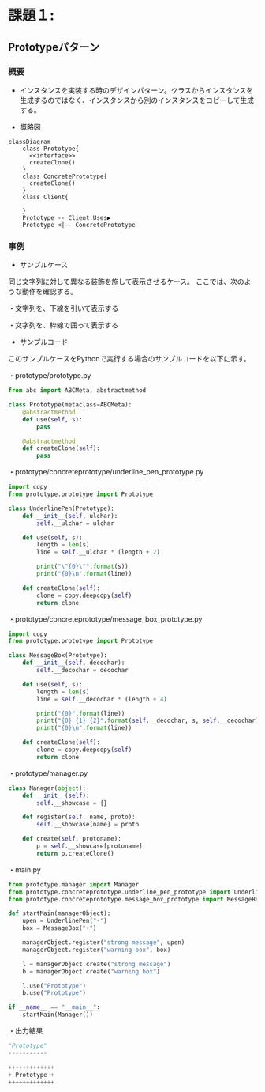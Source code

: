 # 課題１:
##  Prototypeパターン

### 概要
* インスタンスを実装する時のデザインパターン。クラスからインスタンスを生成するのではなく、インスタンスから別のインスタンスをコピーして生成する。

* 概略図
```mermaid
classDiagram
    class Prototype{
      <<interface>>
      createClone()
    }
    class ConcretePrototype{
      createClone()
    }
    class Client{

    }
    Prototype -- Client:Uses▶
    Prototype <|-- ConcretePrototype
```
### 事例
* サンプルケース

同じ文字列に対して異なる装飾を施して表示させるケース。
ここでは、次のような動作を確認する。

・文字列を、下線を引いて表示する

・文字列を、枠線で囲って表示する

* サンプルコード

このサンプルケースをPythonで実行する場合のサンプルコードを以下に示す。

・prototype/prototype.py
```python
from abc import ABCMeta, abstractmethod

class Prototype(metaclass=ABCMeta):
    @abstractmethod
    def use(self, s):
        pass

    @abstractmethod
    def createClone(self):
        pass
```
・prototype/concreteprototype/underline_pen_prototype.py
```python
import copy
from prototype.prototype import Prototype

class UnderlinePen(Prototype):
    def __init__(self, ulchar):
        self.__ulchar = ulchar

    def use(self, s):
        length = len(s)
        line = self.__ulchar * (length + 2)

        print("\"{0}\"".format(s))
        print("{0}\n".format(line))

    def createClone(self):
        clone = copy.deepcopy(self)
        return clone
```
・prototype/concreteprototype/message_box_prototype.py
```python
import copy
from prototype.prototype import Prototype

class MessageBox(Prototype):
    def __init__(self, decochar):
        self.__decochar = decochar

    def use(self, s):
        length = len(s)
        line = self.__decochar * (length + 4)

        print("{0}".format(line))
        print("{0} {1} {2}".format(self.__decochar, s, self.__decochar))
        print("{0}\n".format(line))

    def createClone(self):
        clone = copy.deepcopy(self)
        return clone
```
・prototype/manager.py
```python
class Manager(object):
    def __init__(self):
        self.__showcase = {}

    def register(self, name, proto):
        self.__showcase[name] = proto

    def create(self, protoname):
        p = self.__showcase[protoname]
        return p.createClone()
```
・main.py
```python
from prototype.manager import Manager
from prototype.concreteprototype.underline_pen_prototype import UnderlinePen
from prototype.concreteprototype.message_box_prototype import MessageBox

def startMain(managerObject):
    upen = UnderlinePen("-")
    box = MessageBox("+")

    managerObject.register("strong message", upen)
    managerObject.register("warning box", box)

    l = managerObject.create("strong message")
    b = managerObject.create("warning box")

    l.use("Prototype")
    b.use("Prototype")

if __name__ == "__main__":
    startMain(Manager())
```
・出力結果
```python
"Prototype"
-----------

+++++++++++++
+ Prototype +
+++++++++++++
```
